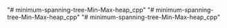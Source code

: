 "# minimum-spanning-tree-Min-Max-heap_cpp" 
"# minimum-spanning-tree-Min-Max-heap_cpp" 
"# minimum-spanning-tree-Min-Max-heap_cpp" 
